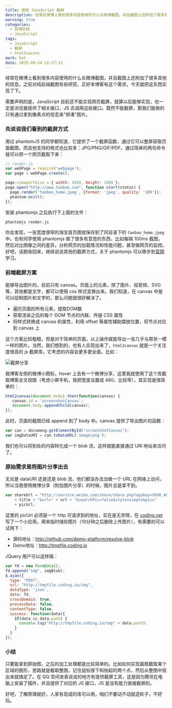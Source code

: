 ```yaml
---
title: 使用 JavaScript 截屏
description: 经常在微博上看到很多内容使用的什么长微博截图，并且截图上还附加了很多其他的信息。之前对纯前端截图有些研究，正好本博客有这个需求，今天就把这东西实现了下。
warning: true
categories:
  - 前端杂烩
  - JavaScript
tags:
  - JavaScript
  - 截屏
  - html2cavans
mark: hot
date: 2015-09-24 22:27:13
---
```



经常在微博上看到很多内容使用的什么长微博截图，并且截图上还附加了很多其他的信息。之前对纯前端截图有些研究，正好本博客有这个需求，今天就把这东西实现了下。

<!--more-->

需要声明的是，JavaScript 目前还不能实现网页截屏，就算以后能够实现，也一定是浏览器提供了相关接口，JS 去调用这些接口。既然不能截屏，那我们能做的只有通过拿到像素点的信息来"拼凑"图片。

### 先说说我们看到的截屏方式

用过 phantomJS 的同学都知道，它提供了一个截屏函数，通过它可以整屏获取页面截图，而且他支持的格式也比较多：JPG/PNG/GIF/PDF。通过简单的两句命令就可以把一个网页截取下来：

```javascript
// render.js
var webPage = require('webpage');
var page = webPage.create();

page.viewportSize = { width: 1920, height: 1080 };
page.open("http://www.taobao.com", function start(status) {
  page.render('taobao_home.jpeg', {format: 'jpeg', quality: '100'});
  phantom.exit();
});
```

安装 phantomjs 之后执行下上面的文件：

```bash
phantomjs render.js
```

你会发现，一张宽度很窄的淘宝首页图就保存到了同目录下的 `taobao_home.jpeg` 中。也有同学使用 phantomjs 做了很多有意思的东西，比如每隔 100ms 截图，然后对比图像之间的差异，分析网页的加载情况和性能问题，甚至做网页的监控。好吧，话题收回来，继续说说其他的截屏方式，关于 phantomjs 可以移步到[官网](http://phantomjs.org/)学习。

### 前端截屏方案

能够导出图片的，目前只有 canvas。页面上的元素，除了图片、视音频、SVG等，其他都是文字，都可以使用 css 样式变换出来。我们知道，在 canvas 中是可以绘制图片和文字的，那么问题就很好解决了。

- 遍历页面的所有元素，提取DOM数
- 获取渲染之后的每个 DOM 节点的内联、外链 CSS 属性
- 将样式转换成 canvas 的属性，利用 offset 等属性辅助摆放位置，将节点对应到 canvas 上

这个方案比较粗糙，但是对于简单的页面，以上操作就能导出一张几乎与原状一模一样的图片。当然，我们想到的，也有人实现出来了，`html2canvas` 就是一个关注度很高的 js 截屏库，它考虑的内容会更多更全面。比如：

![截屏分享](https://cdn.jsdelivr.net/gh/barretlee/blog/blog/src/blogimgs/2015/09/24/20150904_0187d488.jpg)

我博客左侧的微博小图标，hover 上去有一个微博分享，这里我就使用了这个库截取博客全文视图（考虑小屏手机，我把宽度设置成 480，比较窄），其实现是很简单的：

```javascript
html2canvas(document.body).then(function(canvas) {
   canvas.id = 'screenshotCanvas';
   document.body.appendChild(canvas);
});
```

此时，页面的截图已经 append 到了 body 中。canvas 提供了导出图片的函数：

```javascript
var can = documeng.getElementById("screenshotCanvas");
var imgDataURI = can.toDataURL('image/png');
```

我们也可以将到处的内容转化成一个 blob 流，这样就能直接通过 URI 地址来访问了。

### 原始需求是将图片分享出去

无论是 dataURI 还是还是 blob 流，他们都没办法当做一个 URL 在网络上访问，所以当我使用微博分享（附加图片分享）的时候，图片总是拿不到。

```javascript
var shareUrl = "http://service.weibo.com/share/share.php?appkey=YOUR_APP_KEY&title=" 
    + title + "&url=" + url + "&searchPic=false&style=simple&pic=" 
    + picUrl;
```

这里的 picUrl 必须是一个 http 可请求到的地址，实在是无奈呀，在 [coding.net](http://coding.net) 写了一个小应用，用来临时储存图片（10分钟之后删除上传图片），有需要的可以试用下：

- 源码地址：<http://github.com/demo-platform/resolve-blob>
- Demo地址：<http://tmpfile.coding.io>

JQuery 用户可以这样搞：

```javascript
var fd = new FormData();
fd.append("img", imgBlob);
$.ajax({
  type: "POST",
  url: "http://tmpfile.coding.io/img",
  dataType: 'json',
  data: fd,
  crossDomain: true,
  processData: false,
  contentType: false,
  success: function(data){
    if(data && data.path) {    
      console.log("http://tmpfile.coding.io/tmp" + data.path);
    }
  }
});
```

### 小结

只要能拿到原始图，之后的加工处理都是比较简单的。比如如何实现画框截取某个区域的图形，思路就是截取整图，记住鼠标按下和抬起的两个点，然后从整图中抠出来就搞定了。在 QQ 空间发表说说的地方有提供截屏工具，这是因为腾讯在电脑上安装了插件，并且提供了对应的 JS 接口，JS 是没有能力直接截屏的。

好吧，了解原理就好，人家有现成的库可以用，咱们不要动不动就造轮子，不好玩。
